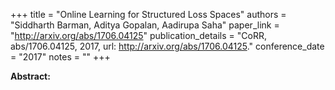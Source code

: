 +++
title = "Online Learning for Structured Loss Spaces"
authors = "Siddharth Barman, Aditya Gopalan, Aadirupa Saha"
paper_link = "http://arxiv.org/abs/1706.04125"
publication_details = "CoRR, abs/1706.04125, 2017, url: <a href='http://arxiv.org/abs/1706.04125' target='_blank'>http://arxiv.org/abs/1706.04125</a>."
conference_date = "2017"
notes = ""
+++

<b>Abstract:</b>
